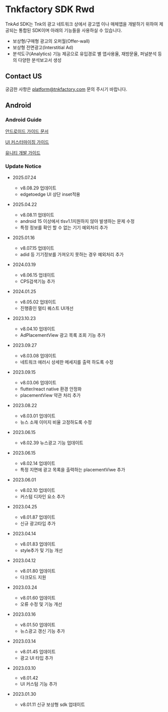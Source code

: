 # Tnkfactory SDK Rwd

TnkAd SDK는 Tnk의 광고 네트워크 상에서 광고앱 이나 매체앱을 개발하기 위하여 제공되는 통합된 SDK이며 아래의 기능들을 사용하실 수 있습니다.

* 보상형/구매형 광고의 오퍼월(Offer-wall)
* 보상형 전면광고(Interstitial Ad)
* 분석도구(Analytics) 기능 제공으로 유입경로 별 앱사용율, 재방문율, 퍼널분석 등의 다양한 분석보고서 생성

## Contact US 
궁금한 사항은 [platform@tnkfactory.com](mailto:platform@tnkfactory.com) 문의 주시기 바랍니다.

## Android

### Android Guide

[안드로이드 가이드 문서](./Android_Guide.md)

[UI 커스터마이징 가이드](./ui_customizing.md)

[유니티 개발 가이드](https://github.com/tnkfactory/tnk_rwd_unity)

### Update Notice

* 2025.07.24
  * v8.08.29 업데이트
  * edgetoedge UI 상단 inset적용
    
* 2025.04.22
  * v8.08.11 업데이트
  * android 15 이상에서 tlsv1.1지원하지 않아 발생하는 문제 수정
  * 특정 정보를 확인 할 수 없는 기기 예외처리 추가
   
* 2025.01.16
  * v8.07.15 업데이트
  * adid 등 기기정보를 가져오지 못하는 경우 예외처리 추가
   
* 2024.03.19
  * v8.06.15 업데이트
  * CPS검색기능 추가
* 2024.01.25
  * v8.05.02 업데이트
  * 진행중인 멀티 퀘스트 UI개선
    
* 2023.10.23
  * v8.04.10 업데이트
  * AdPlacementView 광고 목록 조회 기능 추가
   
* 2023.09.27
  * v8.03.08 업데이트
  * 네트워크 에러시 상세한 메세지를 출력 하도록 수정
   
* 2023.09.15
  * v8.03.06 업데이트
  * flutter/react native 환경 안정화
  * placementView 약관 처리 추가
* 2023.08.22
  * v8.03.01 업데이트
  * 뉴스 소재 이미지 비율 고정하도록 수정
  
* 2023.06.15
  * v8.02.39 뉴스광고 기능 업데이트
  
* 2023.06.15
  * v8.02.14 업데이트
  * 특정 지면에 광고 목록을 출력하는 placementViwe 추가
  
* 2023.06.01
  * v8.02.10 업데이트
  * 커스텀 디자인 요소 추가
  
* 2023.04.25
  * v8.01.87 업데이트
  * 신규 광고타입 추가
  
* 2023.04.14
  * v8.01.83 업데이트
  * style추가 및 기능 개선
  
* 2023.04.12
  * v8.01.80 업데이트 
  * 다크모드 지원
  
* 2023.03.24
  * v8.01.60 업데이트
  * 오류 수정 및 기능 개선
  
* 2023.03.16
  * v8.01.50 업데이트
  * 뉴스광고 갱신 기능 추가

* 2023.03.14
  * v8.01.45 업데이트
  * 광고 UI 타입 추가

* 2023.03.10
  * v8.01.42
  * UI 커스텀 기능 추가

* 2023.01.30
  * v8.01.11 신규 보상형 sdk 업데이트

